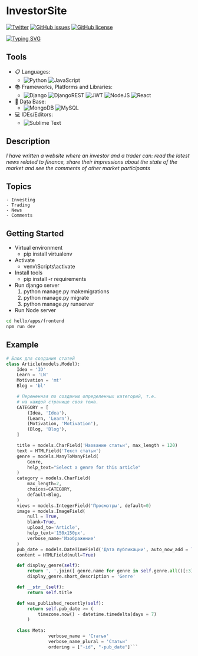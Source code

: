 # InvestorSite
[![Twitter](https://img.shields.io/twitter/url?logo=Twitter&style=social&url=https%3A%2F%2Ftwitter.com%2Fad_ge_1)](https://twitter.com/intent/tweet?text=Wow:&url=https%3A%2F%2Fgithub.com%2FDavid2261%2FPython_Apps.git)
[![GitHub issues](https://img.shields.io/github/issues/David2261/Investor)](https://github.com/David2261/Investor/issues)
[![GitHub license](https://img.shields.io/github/license/David2261/Investor)](https://github.com/David2261/Investor/blob/main/LICENSE)

[![Typing SVG](https://readme-typing-svg.herokuapp.com?font=Fira+Code&pause=1000&width=435&lines=The+investor+site)](https://git.io/typing-svg)

## Tools
* 📋 Languages:
	- ![Python](https://img.shields.io/badge/python-3670A0?style=for-the-badge&logo=python&logoColor=ffdd54) ![JavaScript](https://img.shields.io/badge/javascript-%23323330.svg?style=for-the-badge&logo=javascript&logoColor=%23F7DF1E)
* 📚 Frameworks, Platforms and Libraries:
	- ![Django](https://img.shields.io/badge/django-%23092E20.svg?style=for-the-badge&logo=django&logoColor=white) ![DjangoREST](https://img.shields.io/badge/DJANGO-REST-ff1709?style=for-the-badge&logo=django&logoColor=white&color=ff1709&labelColor=gray) ![JWT](https://img.shields.io/badge/JWT-black?style=for-the-badge&logo=JSON%20web%20tokens) ![NodeJS](https://img.shields.io/badge/node.js-6DA55F?style=for-the-badge&logo=node.js&logoColor=white) ![React](https://img.shields.io/badge/react-%2320232a.svg?style=for-the-badge&logo=react&logoColor=%2361DAFB)
* 💾 Data Base:
	- ![MongoDB](https://img.shields.io/badge/MongoDB-%234ea94b.svg?style=for-the-badge&logo=mongodb&logoColor=white) ![MySQL](https://img.shields.io/badge/mysql-%2300f.svg?style=for-the-badge&logo=mysql&logoColor=white)
* 💻 IDEs/Editors:
	- ![Sublime Text](https://img.shields.io/badge/sublime_text-%23575757.svg?style=for-the-badge&logo=sublime-text&logoColor=important)



## Description

*I have written a website where an investor and a trader can: read the latest news related to finance, share their impressions about the state of the market and see the comments of other market participants*

## Topics
	- Investing
	- Trading
	- News
	- Comments

## Getting Started
- Virtual environment
	- pip install virtualenv
- Activate
	- venv\Scripts\activate
- Install tools
	- pip install -r requirements
- Run django server
	1) python manage.py makemigrations
	2) python manage.py migrate
	3) python manage.py runserver
- Run Node server
```bash
cd hello/apps/frontend
npm run dev
```

## Example

```python
# Блок для создания статей
class Article(models.Model):
	Idea = 'ID'
	Learn = 'LN'
	Motivation = 'mt'
	Blog = 'bl'

	# Переменная по созданию определенных категорий, т.е.
	# на каждой странице своя тема.
	CATEGORY = [
		(Idea, 'Idea'),
		(Learn, 'Learn'),
		(Motivation, 'Motivation'),
		(Blog, 'Blog'),
	]

	title = models.CharField('Название статьи', max_length = 120)
	text = HTMLField('Текст статьи')
	genre = models.ManyToManyField(
		Genre,
		help_text="Select a genre for this article"
	)
	category = models.CharField(
        max_length=2,
        choices=CATEGORY,
        default=Blog,
    )
	views = models.IntegerField('Просмотры', default=0)
	image = models.ImageField(
		null = True,
		blank=True,
		upload_to='Article',
		help_text='150x150px',
		verbose_name='Изображение'
	)
	pub_date = models.DateTimeField('Дата публикации', auto_now_add = True)
	content = HTMLField(null=True)

	def display_genre(self):
		return ', '.join([ genre.name for genre in self.genre.all()[:3] ])
		display_genre.short_description = 'Genre'

	def __str__(self):
		return self.title

	def was_published_recently(self):
		return self.pub_date >= (
			timezone.now() - datetime.timedelta(days = 7)
		)
	    
	class Meta:
				verbose_name = 'Статья'
				verbose_name_plural = 'Статьи'
				ordering = ["-id", "-pub_date"]```
